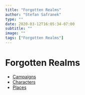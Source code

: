 ```yaml
---
title: "Forgotten Realms"
author: "Stefan Safranek"
type: ""
date: 2020-03-12T16:05:34-07:00
subtitle: ""
image: ""
tags: ["Forgotten Realms"]
---
```


# Forgotten Realms

 - [Campaigns](/worlds/forgotten-realms/campaigns/)
 - [Characters](/worlds/forgotten-realms/characters/)
 - [Places](/worlds/forgotten-realms/places/)
